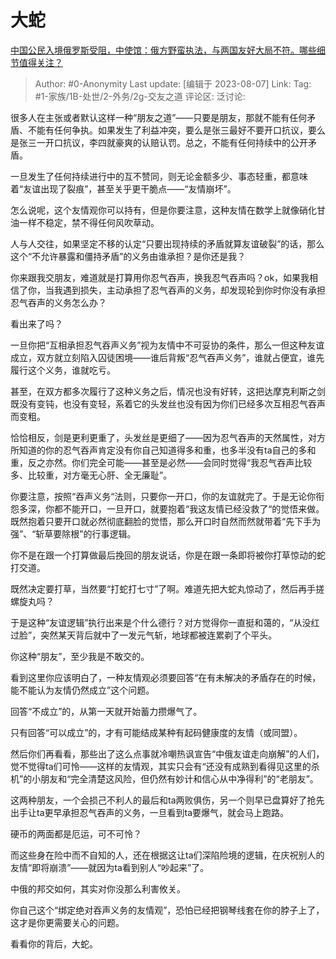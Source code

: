 # 大蛇
[中国公民入境俄罗斯受阻，中使馆：俄方野蛮执法，与两国友好大局不符。哪些细节值得关注？](https://www.zhihu.com/question/615622116/answer/3153371061)

> Author: #0-Anonymity
> Last update: [编辑于 2023-08-07]
> Link:
> Tag: #1-家族/1B-处世/2-外务/2g-交友之道 
> 评论区:
> 泛讨论:

很多人在主张或者默认这样一种“朋友之道”——只要是朋友，那就不能有任何矛盾、不能有任何争执。如果发生了利益冲突，要么是张三最好不要开口抗议，要么是张三一开口抗议，李四就豪爽的认赔认罚。总之，不能有任何持续中的公开矛盾。

一旦发生了任何持续进行中的互不赞同，则无论金额多少、事态轻重，都意味着“友谊出现了裂痕”，甚至关乎更干脆点——“友情崩坏”。

怎么说呢，这个友情观你可以持有，但是你要注意，这种友情在数学上就像硝化甘油一样不稳定，禁不得任何风吹草动。

人与人交往，如果坚定不移的认定“只要出现持续的矛盾就算友谊破裂”的话，那么这个“不允许暴露和僵持矛盾”的义务由谁承担？是你还是我？

你来跟我交朋友，难道就是打算用你忍气吞声，换我忍气吞声吗？ok，如果我相信了你，当我遇到损失，主动承担了忍气吞声的义务，却发现轮到你时你没有承担忍气吞声的义务怎么办？

看出来了吗？

一旦你把“互相承担忍气吞声义务”视为友情中不可妥协的条件，那么一但这种友谊成立，双方就立刻陷入囚徒困境——谁后背叛“忍气吞声义务”，谁就占便宜，谁先履行这个义务，谁就吃亏。

甚至，在双方都多次履行了这种义务之后，情况也没有好转，这把达摩克利斯之剑既没有变钝，也没有变轻，系着它的头发丝也没有因为你们已经多次互相忍气吞声而变粗。

恰恰相反，剑是更利更重了，头发丝是更细了——因为忍气吞声的天然属性，对方所知道的你的忍气吞声肯定没有你自己知道得多和重，也多半没有ta自己的多和重，反之亦然。你们完全可能——甚至是必然——会同时觉得“我忍气吞声比较多、比较重，对方毫无心肝、全无廉耻”。

你要注意，按照“吞声义务“法则，只要你一开口，你的友谊就完了。于是无论你衔怨多深，你都不能开口，一旦开口，就要抱着“我这友情已经没救了“的觉悟来做。既然抱着只要开口就必然彻底翻脸的觉悟，那么开口时自然而然就带着“先下手为强”、“斩草要除根”的行事逻辑。

你不是在跟一个打算做最后挽回的朋友说话，你是在跟一条即将被你打草惊动的蛇打交道。

既然决定要打草，当然要“打蛇打七寸”了啊。难道先把大蛇丸惊动了，然后再手搓螺旋丸吗？

于是这种“友谊逻辑”执行出来是个什么德行？对方觉得你一直挺和蔼的，“从没红过脸”，突然某天背后就中了一发元气斩，地球都被连累剃了个平头。

你这种“朋友”，至少我是不敢交的。

看到这里你应该明白了，一种友情观必须要回答“在有未解决的矛盾存在的时候，能不能认为友情仍然成立”这个问题。

回答“不成立”的，从第一天就开始蓄力攒爆气了。

只有回答“可以成立”的，才有可能结成某种有起码健康度的友情（或同盟）。

然后你们再看看，那些出了这么点事就冷嘲热讽宣告“中俄友谊走向崩解”的人们，觉不觉得ta们可怜——这样的友情观，其实只会有“还没有成熟到看得见这里的杀机”的小朋友和“完全清楚这风险，但仍然有妙计和信心从中净得利”的“老朋友”。

这两种朋友，一个会损己不利人的最后和ta两败俱伤，另一个则早已盘算好了抢先出手让ta更早承担忍气吞声的义务，一旦看到ta要爆气，就会马上跑路。

硬币的两面都是厄运，可不可怜？

而这些身在险中而不自知的人，还在根据这让ta们深陷险境的逻辑，在庆祝别人的友情“即将崩溃”——就因为ta看到别人“吵起来”了。

中俄的邦交如何，其实对你没那么利害攸关。

你自己这个“绑定绝对吞声义务的友情观”，恐怕已经把钢琴线套在你的脖子上了，这才是你更需要关心的问题。

看看你的背后，大蛇。